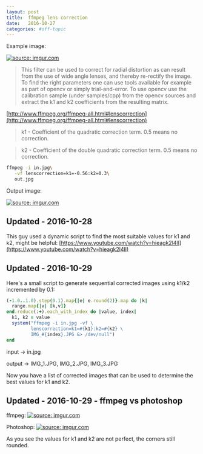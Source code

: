 ```yaml
---
layout: post
title:  ffmpeg lens correction
date:   2016-10-27
categories: #off-topic
---
```


Example image:

<a href="http://imgur.com/7hkkW67"><img src="http://i.imgur.com/7hkkW67.jpg" title="source: imgur.com" /></a>

> This filter can be used to correct for radial distortion as can result from the use of wide angle lenses,
 and thereby re-rectify the image. To find the right parameters one can use tools available for example as part
 of opencv or simply trial-and-error. To use opencv use the calibration sample (under samples/cpp) from the opencv sources and extract the k1 and k2 coefficients from the resulting matrix.

 [http://www.ffmpeg.org/ffmpeg-all.html#lenscorrection](http://www.ffmpeg.org/ffmpeg-all.html#lenscorrection)

> k1 - Coefficient of the quadratic correction term. 0.5 means no correction.

> k2 - Coefficient of the double quadratic correction term. 0.5 means no correction.

```bash
ffmpeg -i in.jpg\
   -vf lenscorrection=k1=-0.56:k2=0.3\
   out.jpg
```

Output image:

<a href="http://imgur.com/WZ9awlF"><img src="http://i.imgur.com/WZ9awlF.jpg" title="source: imgur.com" /></a>

## Updated - 2016-10-28

This guy used a dynamic script to find the most suitable values for k1 and k2, might be helpful:
[https://www.youtube.com/watch?v=hieagk2l4lI](https://www.youtube.com/watch?v=hieagk2l4lI)

## Updated - 2016-10-29

Here's a small script to generate sequential corrected images using k1/k2 incremented by 0.1:

```ruby
(-1.0..1.0).step(0.1).map{|e| e.round(2)}.map do |k|
  range.map{|v| [k,v]}
end.reduce(:+).each_with_index do |value, index|
  k1, k2 = value
  system("ffmpeg -i in.jpg -vf \
         lenscorrection=k1=#{k1}:k2=#{k2} \
         IMG_#{index}.JPG &> /dev/null")
end
```

input -> in.jpg

output -> IMG_1.JPG, IMG_2.JPG, IMG_3.JPG

Now you have a list of  corrected images that can be used to determine the best values for k1 and k2.

## Updated - 2016-10-29 - ffmpeg vs photoshop


ffmpeg:
<a href="http://imgur.com/WZ9awlF"><img src="http://i.imgur.com/WZ9awlF.jpg" title="source: imgur.com" /></a>

Photoshop:
<a href="http://imgur.com/PQkRm5d"><img src="http://i.imgur.com/PQkRm5d.jpg" title="source: imgur.com" /></a>

As you see the values for k1 and k2 are not perfect, the corners still rounded.
